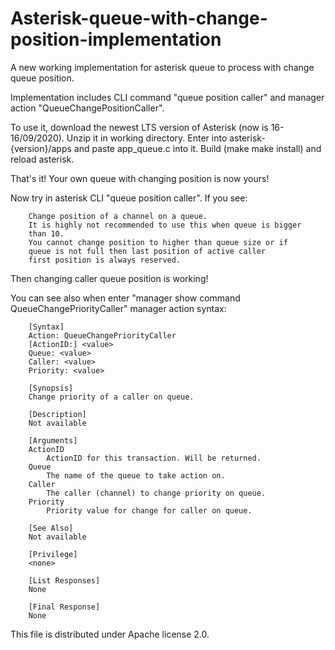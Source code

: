 # Asterisk-queue-with-change-position-implementation
A new working implementation for asterisk queue to process with change queue position. 

Implementation includes CLI command "queue position caller" and manager action "QueueChangePositionCaller".

To use it, download the newest LTS version of Asterisk (now is 16-16/09/2020). Unzip it in working directory. Enter into asterisk-{version}/apps and paste app_queue.c into it. Build (make make install) and reload asterisk. 

That's it! Your own queue with changing position is now yours!

Now try in asterisk CLI "queue position caller". If you see:


        Change position of a channel on a queue.
        It is highly not recommended to use this when queue is bigger
        than 10.
        You cannot change position to higher than queue size or if
        queue is not full then last position of active caller
        first position is always reserved.
        
        
Then changing caller queue position is working!

You can see also when enter "manager show command QueueChangePriorityCaller" manager action syntax:

        [Syntax]
        Action: QueueChangePriorityCaller
        [ActionID:] <value>
        Queue: <value>
        Caller: <value>
        Priority: <value>

        [Synopsis]
        Change priority of a caller on queue. 

        [Description]
        Not available

        [Arguments]
        ActionID
            ActionID for this transaction. Will be returned.
        Queue
            The name of the queue to take action on.
        Caller
            The caller (channel) to change priority on queue.
        Priority
            Priority value for change for caller on queue.

        [See Also]
        Not available

        [Privilege]
        <none>

        [List Responses]
        None

        [Final Response]
        None
        
This file is distributed under Apache license 2.0.

